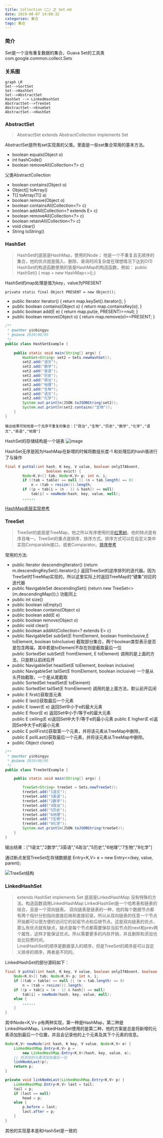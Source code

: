 ```yaml
---
title: Collection（二）之 Set.md
date: 2019-08-07 14:08:32
categories: 集合
tags: 集合
---
```


### 简介
Set是一个没有重复数据的集合，Guava Set的工具类com.google.common.collect.Sets
<!-- more -->

### 关系图

```mermaid
graph LR
Set-->SortSet
Set-->HashSet
Set-->AbstractSet
HashSet --> LinkedHashSet
AbstractSet-->TreeSet
AbstractSet-->EnumSet
AbstractSet-->HashSet
```
### AbstractSet
> AbstractSet extends AbstractCollection implements Set

AbstractSet是所有set实现类的父类。里面是一些set集合常用的基本方法。

- boolean equals(Object o)
- int hashCode()
- boolean removeAll(Collection<?> c)  

父类AbstractCollection
- boolean contains(Object o)
- Object[] toArray() 
- <T> T[] toArray(T[] a) 
-  boolean remove(Object o)
-  boolean containsAll(Collection<?> c)
-  boolean addAll(Collection<? extends E> c)
-  boolean removeAll(Collection<?> c)
-  boolean retainAll(Collection<?> c)
-  void clear() 
-  String toString()

### HashSet
> HashSet的底层是HashMap，使用的Node； 他是一个不重复且无顺序的集合，他的优点就是插入、删除、查询时间复杂度在理想情况下达到O(1)
> HashSet的构造函数使用的皆是HashMap的构造函数，例如： public HashSet() { map = new HashMap<>();}  
> 
HashSet的map处理是值为key，value为PRESENT

 `private static final Object PRESENT = new Object();`
 
-  public Iterator<E> iterator() {
        return map.keySet().iterator();
    }
- public boolean contains(Object o) {
        return map.containsKey(o);
    }
- public boolean add(E e) {
        return map.put(e, PRESENT)==null;
    }
-   public boolean remove(Object o) {
        return map.remove(o)==PRESENT;
    }


```java
/**
 * @author yinbingyu
 * @since 2019/08/05
 */
public class HashSetExample {
     
    public static void main(String[] args) {
        HashSet<String> set2 = Sets.newHashSet();
        set2.add("语文");
        set2.add("数学");
        set2.add("英语");
        set2.add("历史");
        set2.add("政治");
        set2.add("地理");
        set2.add("生物");
        set2.add("语文");
        set2.add("化学");
        System.out.println(JSON.toJSONString(set2));
        System.out.println(set2.contains("生物"));
    }
}
```
`输出结果可知他是一个无序不重复的集合：["政治","生物","历史","数学","化学","语文","英语","地理"]`

HashSet的存储结构是一个链表
![image](https://cloud.githubusercontent.com/assets/1736354/7082382/14d44b8e-df86-11e4-8e50-1e925f430b6e.png)

HashSet无序是因为HashMap在新增的时候将数组长度-1 和处理后的hash值进行了与操作

```java
final V putVal(int hash, K key, V value, boolean onlyIfAbsent,
                   boolean evict) {
        Node<K,V>[] tab; Node<K,V> p; int n, i;
        if ((tab = table) == null || (n = tab.length) == 0)
            n = (tab = resize()).length;
        if ((p = tab[i = (n - 1) & hash]) == null)
            tab[i] = newNode(hash, key, value, null);
        ......
```

[HashMap底层实现参考](https://www.jianshu.com/p/df4a907ef4ef)

### TreeSet
> TreeSet的底层是TreeMap，他之所以有序使用的是[红黑树](https://mp.weixin.qq.com/s/JBAyti3G3PRYR_T6Y3mcag)。他的特点是有序且唯一。TreeSet的重点是排序，排序方式。排序方式可以在自定义类中实现Comparable接口，或者Comparator。[排序参考](https://www.cnblogs.com/skywang12345/p/3324788.html)


常用的方法:
-   public Iterator<E> descendingIterator() {return m.descendingKeySet().iterator();}
返回TreeSet的逆序排列的迭代器。因为TreeSet时TreeMap实现的，所以这里实际上时返回TreeMap的“键集”对应的迭代器
-   public NavigableSet<E> descendingSet() {return new TreeSet<>(m.descendingMap());} 功能同上
-   public int size() 
-   public boolean isEmpty()
-   public boolean contains(Object o)
-   public boolean add(E e)
-   public boolean remove(Object o)
-   public void clear()
-   public  boolean addAll(Collection<? extends E> c)
-   public NavigableSet<E> subSet(E fromElement, boolean fromInclusive,E toElement, boolean toInclusive) 截取部分集合，两个boolean类型表示是否是包含两端，其中若是toElement不存在则是截取最后一位  
 public SortedSet<E> subSet(E fromElement, E toElement) 调用的是上面的方法，只是默认前闭后开
-   public NavigableSet<E> headSet(E toElement, boolean inclusive)   
public NavigableSet<E> tailSet(E fromElement, boolean inclusive)   一个是从头开始截取，一个是从尾截取  
public SortedSet<E> headSet(E toElement)  
public SortedSet<E> tailSet(E fromElement)
调用的是上面方法，默认前开后闭
- public E first()获取首元素  
  public E last()获取最后一个元素 
- public E lower(E e) 返回Set中小于e的最大元素  
  public E floor(E e) 返回Set中小于/等于e的最大元素  
public E ceiling(E e)返回Set中大于/等于e的最小元素  public E higher(E e)返回Set中大于e的最小元素
- public E pollFirst()获取第一个元素，并将该元素从TreeMap中删除。  
public E pollLast()获取最后一个元素，并将该元素从TreeMap中删除。
- public Object clone()


```java
/**
 * @author yinbingyu
 * @since 2019/08/05
 */
public class TreeSetExample {

    public static void main(String[] args) {

        TreeSet<String> treeSet = Sets.newTreeSet();
        treeSet.add("1语文");
        treeSet.add("3英语");
        treeSet.add("2数学");
        treeSet.add("4政治");
        treeSet.add("5历史");
        treeSet.add("6地理");
        treeSet.add("7生物");
        treeSet.add("8化学");
        System.out.println(JSON.toJSONString(treeSet));
    }
}
```
输出结果：["1语文","2数学","3英语","4政治","5历史","6地理","7生物","8化学"]  

通过断点发现TreeSet在存储数据是 Entry<K,V> e = new Entry<>(key, value, parent);

![TreeSet结构](https://cloud.githubusercontent.com/assets/1736354/7085286/d0b1658c-dfa7-11e4-972c-d1d07e5fadfd.png)


### LinkedHashSet
> extends HashSet<E> implements Set<E>
> 底层是LinkedHashMap
没有特殊的方法。构造函数调用LinkedHashMap
LinkedHashSet是一个哈希表和链表的结合，且是一个双向链表。   双向链表是链表的一种，他的每个数据节点都有两个指针分别指向直接后继和直接前驱，所以从双向链表的任意一个节点开始都可以很方便的访问它的前驱节点和后继节点。这是双向链表的优点，那么有优点就有缺点，缺点是每个节点都需要保存当前节点的next和prev两个属性，这样才能保证优点。所以需要更多的内存开销，并且删除和添加也会比较费时间。  
> LinedHashSet的顺序是数据录入的顺序，但是TreeSet的顺序是可以自定义排序的顺序，两者是不同的。  

LinkedHashSet的部分源码如下：

```java
final V putVal(int hash, K key, V value, boolean onlyIfAbsent, boolean evict) {
    Node<K,V>[] tab; Node<K,V> p; int n, i;
    if ((tab = table) == null || (n = tab.length) == 0)
        n = (tab = resize()).length;
    if ((p = tab[i = (n - 1) & hash]) == null)
        tab[i] = newNode(hash, key, value, null);
    else {
        ......
    }
}
```
其中Node<K,V> p有两种实现，第一种是HashMap，第二种是LinkedHashMap。LinkedHashSet使用的是第二种，他的方案是总是将新增的元素添加到最后一个位置，并且会记录他的上个元素及其下个元素的信息。

```java
Node<K,V> newNode(int hash, K key, V value, Node<K,V> e) {
    LinkedHashMap.Entry<K,V> p =
        new LinkedHashMap.Entry<K,V>(hash, key, value, e);
    // 将添加的元素添加到最后一位
    linkNodeLast(p);
    return p;
}

private void linkNodeLast(LinkedHashMap.Entry<K,V> p) {
    LinkedHashMap.Entry<K,V> last = tail;
    tail = p;
    if (last == null)
        head = p;
    else {
        p.before = last;
        last.after = p;
    }
}
```
其他的实现基本是和HashSet是一致的